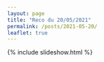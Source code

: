 ```yaml
---
layout: page
title: "Reco du 20/05/2021"
permalink: /posts/2021-05-20/
leaflet: true
---
```

{% include slideshow.html %}